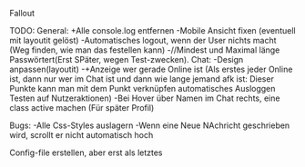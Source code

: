 Fallout

TODO:
General:
    +Alle console.log entfernen
    -Mobile Ansicht fixen (eventuell mit layoutit gelöst)
    -Automatisches logout, wenn der User nichts macht (Weg finden, wie man das festellen kann)
    -//Mindest und Maximal länge Passwörtert(Erst SPäter, wegen Test-zwecken).
Chat:
    -Design anpassen(layoutit)
    -+Anzeige wer gerade Online ist (Als erstes jeder Online ist, dann nur wer im Chat ist und dann
      wie lange jemand afk ist: Dieser Punkte kann man mit dem Punkt verknüpfen automatisches Ausloggen
      Testen auf Nutzeraktionen)
    -Bei Hover über Namen im Chat rechts, eine class active machen (Für später Profil)

Bugs:
  -Alle Css-Styles auslagern
  -Wenn eine Neue NAchricht geschrieben wird, scrollt er nicht automatisch hoch

Config-file erstellen, aber erst als letztes

